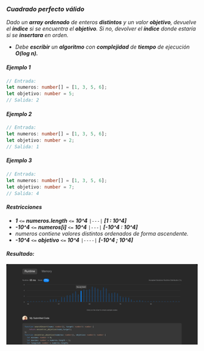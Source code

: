 ### _Cuadrado perfecto válido_

_Dado un **array ordenado** de enteros **distintos** y un valor **objetivo**, devuelve el **índice** si se encuentra el **objetivo**. Si no, devolver el **índice** donde estaría si se **insertara** en orden._

- _Debe **escribir** un **algoritmo** con **complejidad** de **tiempo** de ejecución **O(log n).**_

#### _Ejemplo 1_

```typescript
// Entrada:
let numeros: number[] = [1, 3, 5, 6];
let objetivo: number = 5;
// Salida: 2
```

#### _Ejemplo 2_

```typescript
// Entrada:
let numeros: number[] = [1, 3, 5, 6];
let objetivo: number = 2;
// Salida: 1
```

#### _Ejemplo 3_

```typescript
// Entrada:
let numeros: number[] = [1, 3, 5, 6];
let objetivo: number = 7;
// Salida: 4
```

#### _Restricciones_

- _**1** `<=` **numeros.length** `<=` **10^4** `|---|` **[1 : 10^4]**_
- _**-10^4** `<=` **numeros[i]** `<=` **10^4** `|---|` **[-10^4 : 10^4]**_
- _numeros contiene valores distintos ordenados de forma ascendente._
- _**-10^4** `<=` **objetivo** `<=` **10^4** `|----|` **[-10^4 ; 10^4]**_

#### _Resultado:_

![captura de los test del desafio](https://github.com/jean-carlos-19/leetcode/blob/master/captura/challengue-2-01.png)
